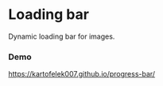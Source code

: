 # Loading bar
Dynamic loading bar for images.

### Demo
https://kartofelek007.github.io/progress-bar/
